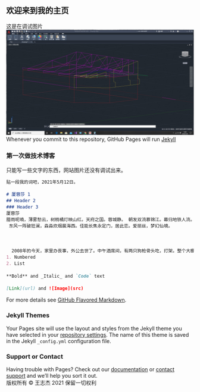 ## 欢迎来到我的主页

这是在调试图片  
![abcd](https://github.com/wangzhijie86/wangzhijie86.github.io/blob/master/%E7%85%A4%E6%88%BF%E5%BD%A9%E9%92%A2%E7%BB%93%E6%9E%84%202020-07-25%20145001.jpg)  
Whenever you commit to this repository, GitHub Pages will run [Jekyll](https://jekyllrb.com/)

### 第一次做技术博客

只能写一些文字的东西，网站图片还没有调试出来。

```markdown
贴一段我的词吧，2021年5月12日。
                
# 厦蓉莎 1
## Header 2
### Header 3
厦蓉莎  
腊雨呢喃，薄雾愁云，树梢橘灯映山红。天府之国。蓉城静。 朝发双流慕锦江。幕归地铁人流。切意Python。尚学常青，畏惧汰。
 东风一阵破狂澜，淼淼炊烟晨海西。佳能长焦永定门，居此恋。爱丽丝，梦幻仙境。  
   
   
  
  2008年的今天，家里办丧事，外公去世了。中午酒席间，有两只狗枪骨头吃，打架。整个大棚里大家都没办法吃饭。我上去制止这两只狗，被狗咬一口。两个犬齿印记。去打疫苗的路上结果地震了。车都在晃动。以为今天这事怎么，这么反常。用双氧水清洗伤口的时候好多泡泡，就像林正英僵尸电影里的那画面一样。恐怖。
1. Numbered
2. List

**Bold** and _Italic_ and `Code` text

[Link](url) and ![Image](src)
```

For more details see [GitHub Flavored Markdown](https://guides.github.com/features/mastering-markdown/).

### Jekyll Themes

Your Pages site will use the layout and styles from the Jekyll theme you have selected in your [repository settings](https://github.com/wangzhijie86/wangzhijie86.github.io/settings). The name of this theme is saved in the Jekyll `_config.yml` configuration file.

### Support or Contact

Having trouble with Pages? Check out our [documentation](https://help.github.com/categories/github-pages-basics/) or [contact support](https://github.com/contact) and we’ll help you sort it out.  
版权所有 © 王志杰 2021 保留一切权利

